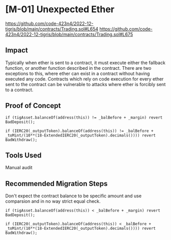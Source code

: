 # [M-01] Unexpected Ether

https://github.com/code-423n4/2022-12-tigris/blob/main/contracts/Trading.sol#L654
https://github.com/code-423n4/2022-12-tigris/blob/main/contracts/Trading.sol#L675

## Impact

Typically when ether is sent to a contract, it must execute either the fallback function, or another function described in the contract. There are two exceptions to this, where ether can exist in a contract without having executed any code. Contracts which rely on code execution for every ether sent to the contract can be vulnerable to attacks where ether is forcibly sent to a contract.

## Proof of Concept

```solidity
if (tigAsset.balanceOf(address(this)) != _balBefore + _margin) revert BadDeposit();

if (IERC20(_outputToken).balanceOf(address(this)) != _balBefore + _toMint/(10**(18-ExtendedIERC20(_outputToken).decimals()))) revert BadWithdraw();
```

## Tools Used

Manual audit

## Recommended Migration Steps

Don't expect the contract balance to be specific amount and use comparsion and in no way strict equal check.

```solidity
if (tigAsset.balanceOf(address(this)) < _balBefore + _margin) revert BadDeposit();
```

```solidity
if (IERC20(_outputToken).balanceOf(address(this)) < _balBefore + _toMint/(10**(18-ExtendedIERC20(_outputToken).decimals()))) revert BadWithdraw();
```
